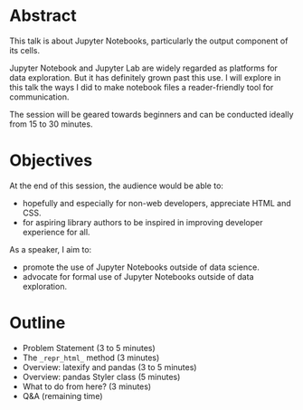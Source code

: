 # Abstract

This talk is about Jupyter Notebooks, particularly the output component of its cells.

Jupyter Notebook and Jupyter Lab are widely regarded as platforms for data exploration. But it has definitely grown past this use. I will explore in this talk the ways I did to make notebook files a reader-friendly tool for communication.

The session will be geared towards beginners and can be conducted ideally from 15 to 30 minutes.

# Objectives

At the end of this session, the audience would be able to:

- hopefully and especially for non-web developers, appreciate HTML and CSS.
- for aspiring library authors to be inspired in improving developer experience for all.

As a speaker, I aim to:

- promote the use of Jupyter Notebooks outside of data science.
- advocate for formal use of Jupyter Notebooks outside of data exploration. 

# Outline

- Problem Statement (3 to 5 minutes)
- The `_repr_html_` method (3 minutes)
- Overview: latexify and pandas (3 to 5 minutes)
- Overview: pandas Styler class (5 minutes)
- What to do from here? (3 minutes)
- Q&A (remaining time)
